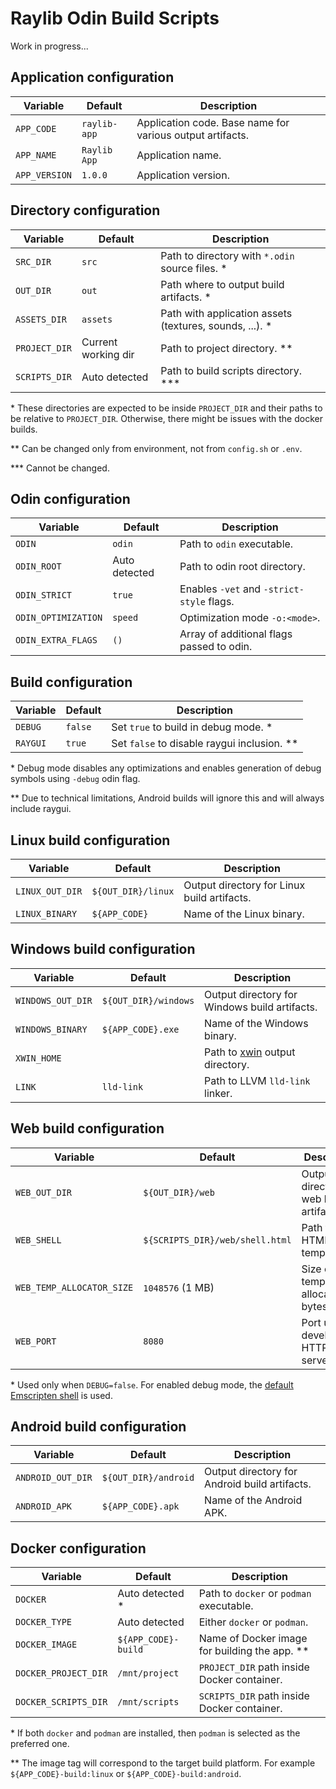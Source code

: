 # Raylib Odin Build Scripts

Work in progress...

## Application configuration

| Variable      | Default      | Description                                               |
| ------------- | ------------ | --------------------------------------------------------- |
| `APP_CODE`    | `raylib-app` | Application code. Base name for various output artifacts. |
| `APP_NAME`    | `Raylib App` | Application name.                                         |
| `APP_VERSION` | `1.0.0`      | Application version.                                      |

## Directory configuration

| Variable      | Default             | Description                                              |
| ------------- | ------------------- | -------------------------------------------------------- |
| `SRC_DIR`     | `src`               | Path to directory with `*.odin` source files. \*         |
| `OUT_DIR`     | `out`               | Path where to output build artifacts. \*                 |
| `ASSETS_DIR`  | `assets`            | Path with application assets (textures, sounds, ...). \* |
| `PROJECT_DIR` | Current working dir | Path to project directory. \*\*                          |
| `SCRIPTS_DIR` | Auto detected       | Path to build scripts directory. \*\*\*                  |

\* These directories are expected to be inside `PROJECT_DIR` and their paths to be relative to `PROJECT_DIR`.
Otherwise, there might be issues with the docker builds.

\*\* Can be changed only from environment, not from `config.sh` or `.env`.

\*\*\* Cannot be changed.

## Odin configuration

| Variable            | Default       | Description                               |
| ------------------- | ------------- | ----------------------------------------- |
| `ODIN`              | `odin`        | Path to `odin` executable.                |
| `ODIN_ROOT`         | Auto detected | Path to odin root directory.              |
| `ODIN_STRICT`       | `true`        | Enables `-vet` and `-strict-style` flags. |
| `ODIN_OPTIMIZATION` | `speed`       | Optimization mode `-o:<mode>`.            |
| `ODIN_EXTRA_FLAGS`  | `()`          | Array of additional flags passed to odin. |

## Build configuration

| Variable | Default | Description                                   |
| -------- | ------- | --------------------------------------------- |
| `DEBUG`  | `false` | Set `true` to build in debug mode. \*         |
| `RAYGUI` | `true`  | Set `false` to disable raygui inclusion. \*\* |

\* Debug mode disables any optimizations and enables generation of debug symbols using `-debug` odin flag.

\*\* Due to technical limitations, Android builds will ignore this and will always include raygui.

## Linux build configuration

| Variable        | Default            | Description                                 |
| --------------- | ------------------ | ------------------------------------------- |
| `LINUX_OUT_DIR` | `${OUT_DIR}/linux` | Output directory for Linux build artifacts. |
| `LINUX_BINARY`  | `${APP_CODE}`      | Name of the Linux binary.                   |

## Windows build configuration

| Variable          | Default              | Description                                   |
| ----------------- | -------------------- | --------------------------------------------- |
| `WINDOWS_OUT_DIR` | `${OUT_DIR}/windows` | Output directory for Windows build artifacts. |
| `WINDOWS_BINARY`  | `${APP_CODE}.exe`    | Name of the Windows binary.                   |
| `XWIN_HOME`       |                      | Path to [xwin][xwin] output directory.        |
| `LINK`            | `lld-link`           | Path to LLVM `lld-link` linker.               |

## Web build configuration

| Variable                  | Default                         | Description                               |
| ------------------------- | ------------------------------- | ----------------------------------------- |
| `WEB_OUT_DIR`             | `${OUT_DIR}/web`                | Output directory for web build artifacts. |
| `WEB_SHELL`               | `${SCRIPTS_DIR}/web/shell.html` | Path to HTML shell template. \*           |
| `WEB_TEMP_ALLOCATOR_SIZE` | `1048576` (1 MB)                | Size of temporary allocator (in bytes).   |
| `WEB_PORT`                | `8080`                          | Port used by development HTTP server.     |

\* Used only when `DEBUG=false`. For enabled debug mode, the [default Emscripten shell][emcc-shell] is used.

## Android build configuration

| Variable          | Default              | Description                                   |
| ----------------- | -------------------- | --------------------------------------------- |
| `ANDROID_OUT_DIR` | `${OUT_DIR}/android` | Output directory for Android build artifacts. |
| `ANDROID_APK`     | `${APP_CODE}.apk`    | Name of the Android APK.                      |

## Docker configuration

| Variable             | Default             | Description                                     |
| -------------------- | ------------------- | ----------------------------------------------- |
| `DOCKER`             | Auto detected \*    | Path to `docker` or `podman` executable.        |
| `DOCKER_TYPE`        | Auto detected       | Either `docker` or `podman`.                    |
| `DOCKER_IMAGE`       | `${APP_CODE}-build` | Name of Docker image for building the app. \*\* |
| `DOCKER_PROJECT_DIR` | `/mnt/project`      | `PROJECT_DIR` path inside Docker container.     |
| `DOCKER_SCRIPTS_DIR` | `/mnt/scripts`      | `SCRIPTS_DIR` path inside Docker container.     |

\* If both `docker` and `podman` are installed, then `podman` is selected as the preferred one.

\*\* The image tag will correspond to the target build platform.
For example `${APP_CODE}-build:linux` or `${APP_CODE}-build:android`.

[xwin]: https://github.com/Jake-Shadle/xwin
[emcc-shell]: https://github.com/emscripten-core/emscripten/blob/main/src/shell.html
